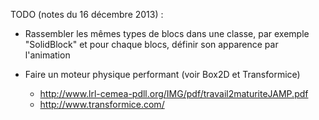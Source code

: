 TODO (notes du 16 décembre 2013) :
 - Rassembler les mêmes types de blocs dans une classe, par exemple "SolidBlock"
   et pour chaque blocs, définir son apparence par l'animation

 - Faire un moteur physique performant (voir Box2D et Transformice)
 	- http://www.lrl-cemea-pdll.org/IMG/pdf/travail2maturiteJAMP.pdf
 	- http://www.transformice.com/

